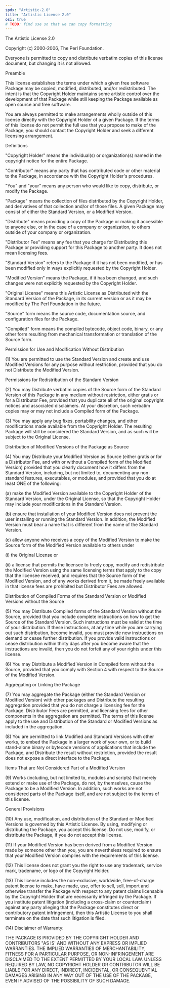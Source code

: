 ```yaml
---
spdx: "Artistic-2.0"
title: "Artistic License 2.0"
osi: true
# TODO: find use so that we can copy formatting
---
```

The Artistic License 2.0

Copyright (c) 2000-2006, The Perl Foundation.

Everyone is permitted to copy and distribute verbatim copies of this license
document, but changing it is not allowed.

Preamble

This license establishes the terms under which a given free software Package
may be copied, modified, distributed, and/or redistributed. The intent is that
the Copyright Holder maintains some artistic control over the development of
that Package while still keeping the Package available as open source and free
software.

You are always permitted to make arrangements wholly outside of this license
directly with the Copyright Holder of a given Package. If the terms of this
license do not permit the full use that you propose to make of the Package,
you should contact the Copyright Holder and seek a different licensing
arrangement.

Definitions

"Copyright Holder" means the individual(s) or organization(s) named in the
copyright notice for the entire Package.

"Contributor" means any party that has contributed code or other material to
the Package, in accordance with the Copyright Holder&apos;s procedures.

"You" and "your" means any person who would like to copy, distribute, or
modify the Package.

"Package" means the collection of files distributed by the Copyright Holder,
and derivatives of that collection and/or of those files. A given Package may
consist of either the Standard Version, or a Modified Version.

"Distribute" means providing a copy of the Package or making it accessible to
anyone else, or in the case of a company or organization, to others outside of
your company or organization.

"Distributor Fee" means any fee that you charge for Distributing this Package
or providing support for this Package to another party. It does not mean
licensing fees.

"Standard Version" refers to the Package if it has not been modified, or has
been modified only in ways explicitly requested by the Copyright Holder.

"Modified Version" means the Package, if it has been changed, and such changes
were not explicitly requested by the Copyright Holder.

"Original License" means this Artistic License as Distributed with the
Standard Version of the Package, in its current version or as it may be
modified by The Perl Foundation in the future.

"Source" form means the source code, documentation source, and configuration
files for the Package.

"Compiled" form means the compiled bytecode, object code, binary, or any other
form resulting from mechanical transformation or translation of the Source
form.

Permission for Use and Modification Without Distribution

(1) You are permitted to use the Standard Version and create and use Modified
Versions for any purpose without restriction, provided that you do not
Distribute the Modified Version.

Permissions for Redistribution of the Standard Version

(2) You may Distribute verbatim copies of the Source form of the Standard
Version of this Package in any medium without restriction, either gratis or
for a Distributor Fee, provided that you duplicate all of the original
copyright notices and associated disclaimers. At your discretion, such
verbatim copies may or may not include a Compiled form of the Package.

(3) You may apply any bug fixes, portability changes, and other modifications
made available from the Copyright Holder. The resulting Package will still be
considered the Standard Version, and as such will be subject to the Original
License.

Distribution of Modified Versions of the Package as Source

(4) You may Distribute your Modified Version as Source (either gratis or for a
Distributor Fee, and with or without a Compiled form of the Modified Version)
provided that you clearly document how it differs from the Standard Version,
including, but not limited to, documenting any non-standard features,
executables, or modules, and provided that you do at least ONE of the
following:

(a) make the Modified Version available to the Copyright Holder of the
Standard Version, under the Original License, so that the Copyright Holder may
include your modifications in the Standard Version.

(b) ensure that installation of your Modified Version does not prevent the
user installing or running the Standard Version. In addition, the Modified
Version must bear a name that is different from the name of the Standard
Version.

(c) allow anyone who receives a copy of the Modified Version to make the
Source form of the Modified Version available to others under

(i) the Original License or

(ii) a license that permits the licensee to freely copy, modify and
redistribute the Modified Version using the same licensing terms that apply to
the copy that the licensee received, and requires that the Source form of the
Modified Version, and of any works derived from it, be made freely available
in that license fees are prohibited but Distributor Fees are allowed.

Distribution of Compiled Forms of the Standard Version or Modified Versions
without the Source

(5) You may Distribute Compiled forms of the Standard Version without the
Source, provided that you include complete instructions on how to get the
Source of the Standard Version. Such instructions must be valid at the time of
your distribution. If these instructions, at any time while you are carrying
out such distribution, become invalid, you must provide new instructions on
demand or cease further distribution. If you provide valid instructions or
cease distribution within thirty days after you become aware that the
instructions are invalid, then you do not forfeit any of your rights under
this license.

(6) You may Distribute a Modified Version in Compiled form without the Source,
provided that you comply with Section 4 with respect to the Source of the
Modified Version.

Aggregating or Linking the Package

(7) You may aggregate the Package (either the Standard Version or Modified
Version) with other packages and Distribute the resulting aggregation provided
that you do not charge a licensing fee for the Package. Distributor Fees are
permitted, and licensing fees for other components in the aggregation are
permitted. The terms of this license apply to the use and Distribution of the
Standard or Modified Versions as included in the aggregation.

(8) You are permitted to link Modified and Standard Versions with other works,
to embed the Package in a larger work of your own, or to build stand-alone
binary or bytecode versions of applications that include the Package, and
Distribute the result without restriction, provided the result does not expose
a direct interface to the Package.

Items That are Not Considered Part of a Modified Version

(9) Works (including, but not limited to, modules and scripts) that merely
extend or make use of the Package, do not, by themselves, cause the Package to
be a Modified Version. In addition, such works are not considered parts of the
Package itself, and are not subject to the terms of this license.

General Provisions

(10) Any use, modification, and distribution of the Standard or Modified
Versions is governed by this Artistic License. By using, modifying or
distributing the Package, you accept this license. Do not use, modify, or
distribute the Package, if you do not accept this license.

(11) If your Modified Version has been derived from a Modified Version made by
someone other than you, you are nevertheless required to ensure that your
Modified Version complies with the requirements of this license.

(12) This license does not grant you the right to use any trademark, service
mark, tradename, or logo of the Copyright Holder.

(13) This license includes the non-exclusive, worldwide, free-of-charge patent
license to make, have made, use, offer to sell, sell, import and otherwise
transfer the Package with respect to any patent claims licensable by the
Copyright Holder that are necessarily infringed by the Package. If you
institute patent litigation (including a cross-claim or counterclaim) against
any party alleging that the Package constitutes direct or contributory patent
infringement, then this Artistic License to you shall terminate on the date
that such litigation is filed.

(14) Disclaimer of Warranty:

THE PACKAGE IS PROVIDED BY THE COPYRIGHT HOLDER AND CONTRIBUTORS "AS IS&apos;
AND WITHOUT ANY EXPRESS OR IMPLIED WARRANTIES. THE IMPLIED WARRANTIES OF
MERCHANTABILITY, FITNESS FOR A PARTICULAR PURPOSE, OR NON-INFRINGEMENT ARE
DISCLAIMED TO THE EXTENT PERMITTED BY YOUR LOCAL LAW. UNLESS REQUIRED BY LAW,
NO COPYRIGHT HOLDER OR CONTRIBUTOR WILL BE LIABLE FOR ANY DIRECT, INDIRECT,
INCIDENTAL, OR CONSEQUENTIAL DAMAGES ARISING IN ANY WAY OUT OF THE USE OF THE
PACKAGE, EVEN IF ADVISED OF THE POSSIBILITY OF SUCH DAMAGE.
